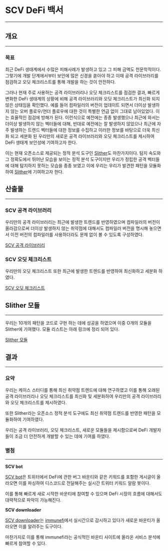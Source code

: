 # SCV DeFi 백서
---

## 개요
---

### 목표

최근 DeFi 생태계에서 수많은 피해사례가 발생하고 있고 그 피해 금액도 천문학적이다. 그렇기에 개발 단계에서부터 보안에 많은 신경을 쏟아야 하고 이때 공격 라이브러리를 점검하고 오딧 체크리스트를 통해 개발을 하는 것이 안전하다.

그러나 현재 주로 사용하는 공격 라이브러리나 오딧 체크리스트를 점검한 결과, 빠르게 변화한 DeFi 생태계의 상황에 비해 공격 라이브러리와 오딧 체크리스트가 최신화 되지 않은 상태임을 확인했다. 예를 들어 컴파일러의 버전이 업데이트 되면서 더이상 발생하지 않는 오버 플로우/언더 플로우에 대한 것이 특별한 언급 없이 그대로 남아있었다. 이는 효율적인 점검에 방해가 된다. 이런식으로 예전에는 종종 발생했으나 최근에 와서는 더이상 발생하지 않는 벡터들에 대해, 반대로 예전에는 잘 발생하지 않았으나 최근에 자주 발생하는 트렌드 벡터들에 대한 정보를 수집하고 이러한 정보를 바탕으로 더욱 최신화 되고 세분화 된 우리만의 새로운 공격 라이브러리와 오딧 체크리스트를 제시하여 DeFi 생태계 보안성에 기여하고자 한다.

이는 현재 오픈소스로 제공되는 정적 분석 도구인 [Slither](https://github.com/crytic/slither)도 마찬가지이다. 탐지 속도와 그 정확도에서 뛰어난 모습을 보이는 정적 분석 도구이지만 우리가 정립한 공격 벡터들에 대해 탐지하지 못하는 모습을 종종 보였고 이에 우리는 우리가 발견한 패턴을 모듈화하여 [Slither](https://github.com/crytic/slither)에 기여하고자 한다.

## 산출물
---


### SCV 공격 라이브러리

우리만의 공격 라이브러리는 최근에 발생한 트렌드를 반영하였으며 컴파일러의 버전이 올라감으로써 더이상 발생하지 않는 취약점에 대해서도 컴파일러 버전을 명시해 놓으면서 이전 버전의 컴파일러를 사용하더라도 문제 없이 볼 수 있도록 구성하였다.

[SCV 공격 라이브러리](https://github.com/scv-bob11/scv-attack-library)

### SCV 오딧 체크리스트

우리만의 오딧 체크리스트 또한 최근에 발생한 트렌드를 반영하여 최신화하고 세분화 하였다.

[SCV 오딧 체크리스트](https://github.com/scv-bob11/scv-audit-check-list)

## Slither 모듈
---

우리는 10개의 패턴을 코드로 구현 하는 데에 성공을 하였으며 이중 O개의 모듈을 Slither에 기여했다. 모듈 리스트는 아래 링크에 정리 되어 있다.

[Slither 모듈](https://github.com/scv-bob11/slither-new-detector)

## 결과

---

### 요약

우리는 케이스 스터디를 통해 최신 취약점 트렌드에 대해 연구하였고 이를 통해 오래된 공격 라이브러리나 오딧 체크리스트를 최신화 및 세분화하여 우리만의 공격 라이브러리와 오딧 체크리스트를 제시하였다.

또한 Slither라는 오픈소스 정적 분석 도구에도 최신 취약점 트렌드를 반영한 패턴을 모듈화하여 기여하였다.

우리는 공격 라이브러리, 오딧 체크리스트, 새로운 모듈들을 제시함으로써 DeFi 개발자들이 조금 더 안전하게 개발할 수 있는 데에 기여를 하였다.

### 별첨

---

**SCV bot**

[SCV bot](https://github.com/scv-bob11/scv-bot)은 트위터에서 DeFi에 관한 버그 바운티와 같은 키워드를 포함한 게시글이 올라오면 이를 파싱하여 디스코드로 전달해주는 실시간 트위터 키워드 알람 봇이다.

이를 통해 빠르게 새로 시작한 바운티에 참여할 수 있으며 DeFi 시장의 흐름에 대해서도 대략적으로 파악이 가능해진다.

**SCV downloader**

[SCV downloader](https://github.com/scv-bob11/scv-downloader)는 [immunefi](https://immunefi.com/)에서 실시간으로 감시하고 있다가 새로운 바운티가 올라오면 이를 알려주는 도구이다.

마찬가지로 이를 통해 immunefi라는 공식적인 바운티 사이트에 올라온 서비스 분석에 빠르게 참여할 수 있다.
